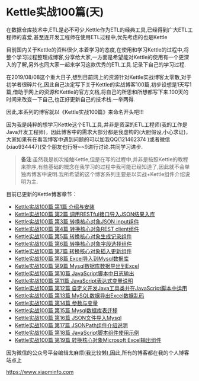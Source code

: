 # Kettle实战100篇(天)

在数据仓库技术中,ETL是必不可少,Kettle作为ETL的经典工具,已经得到广大ETL工程师的喜爱,甚至连开发工程师在使用ETL过程中,优先考虑的也是Kettle

目前国内关于Kettle的资料很少,本着学习的态度,在使用和学习Kettle的过程中,将整个学习过程整理成博客,分享给大家,一方面是希望能对Kettle的使用有一个更深入的了解,另外也同大家一起来学习这款优秀的ETL工具.记录下自己的学习过程.

在2019/08/08这个重大日子,想到目前网上的资源针对Kettle实战博客太零散,对于初学者很碎片化,因此自己决定写下关于Kettle的实战博客100篇,初步设想是1天写1篇,借助于网上的资源和Kettle的官方文档,将自己的所思和所想都写下来.100天的时间来改变一下自己,也正好更新自己的技术栈.一举两得.

因此,本系列的博客就以《Kettle实战100篇》来命名开头吧!!!

因为我是纯粹的想学习Kettle这个ETL工具,并非是资深的ETL工程师(我的工作是Java开发工程师)，因此博客中的需求大部分都是我虚构的(大胆假设,小心求证)，大家如果有在看我博客中遇到问题的可以加我QQ(121462374 )或者微信(xiao934447)(交个朋友也行呀~~!)进行讨论.共同学习进步.

> **备注**:虽然我是初次接触Kettle,但是在写的过程中,并非是按照Kettle的教程来排序,有些基础的概念在我学习的过程中我可能已经知道了,因此就不会单独再博客中说明.我所希望的这个博客系列主要是以实战+Kettle组件介绍说明为主.

目前已更新的Kettle博客章节：

- [Kettle实战100篇 第1篇 介绍与安装](kettle-intruduce.md)
- [Kettle实战100篇 第2篇 调用RESTful接口导入JSON结果入库](kettle-intruduce.md)
- [Kettle实战100篇 第3篇 转换核心对象JSON input组件]()
- [Kettle实战100篇 第4篇 转换核心对象REST client组件]()
- [Kettle实战100篇 第5篇 转换核心对象生成记录组件]()
- [Kettle实战100篇 第6篇 转换核心对象字段选择组件]()
- [Kettle实战100篇 第7篇 转换核心对象插入更新组件]()
- [Kettle实战100篇 第8篇 Excel导入到Mysql数据库]()
- [Kettle实战100篇 第9篇 Mysql数据库数据导出到Excel]()
- [Kettle实战100篇 第10篇 JavaScript脚本中日志输出]()
- [Kettle实战100篇 第11篇 JavaScript表达式变量说明]()
- [Kettle实战100篇 第12篇 自定义开发Java工具类并在JavaScript脚本中运用]()
- [Kettle实战100篇 第13篇 MySQL数据导出Excel数据乱码]()
- [Kettle实战100篇 第14篇 参数与变量]()
- [Kettle实战100篇 第15篇 Mysql数据库表迁移]()
- [Kettle实战100篇 第16篇 JSON文件导入Mysql]()
- [Kettle实战100篇 第17篇 JSONPath组件介绍说明]()
- [Kettle实战100篇 第18篇 JavaScript脚本组件使用示例]()
- [Kettle实战100篇 第19篇 转换核心对象Microsoft Excel输出组件]()

因为微信的公众号平台编辑太麻烦(我比较懒),因此,所有的博客都在我的个人博客站点上

https://www.xiaominfo.com